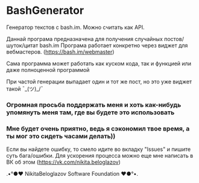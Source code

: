 # BashGenerator
Генератор текстов с bash.im. Можно считать как API.

Даннай програма предназначена для получения случайных постов/шуток/цитат bash.im
Програма работает конкретно через виджет для вебмастеров. (https://bash.im/webmaster)

Сама программа может работать как куском кода, так и функцией или даже полноценной программой

При частой генерации выпадает один и тот же пост, но это уже виджет такой ¯\_(ツ)_/¯

### Огромная просьба поддержать меня и хоть как-нибудь упомянуть меня там, где вы будете это использовать
### Мне будет очень приятно, ведь я сэкономил твое время, а ты мог это сидеть часами делать))

Если вы найдете ошибку, то смело идите во вкладку "Issues" и пишите суть бага/ошибки.
Для ускорения процесса можно еще мне написать в ВК об этом (https://vk.com/nikita.beloglazov)

.•°●❤ NikitaBeloglazov Software Foundation ❤●°•.
